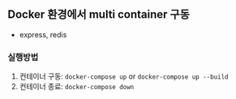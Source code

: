 ## Docker 환경에서 multi container 구동

- express, redis

### 실행방법

1. 컨테이너 구동: `docker-compose up` or `docker-compose up --build`
2. 컨테이너 종료: `docker-compose down`
